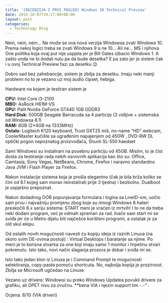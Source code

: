```yaml
---
title: '[RECENZIJA I PRVI POGLED] Windows 10 Technical Preview'
date: 2014-10-07T19:17:00+00:00
layout: post
categories:
  - Technology Blog
---
```

Nein, nein, nein… Ne može se ova nova verzija Windowsa zvati Windows 10\. Prema nekoj logici treba se zvati Windows 9 a ne 10… Ali ne… MS i njihova One politika koja ovaj put nije uspjela jer je Bill Gates izbacio Windows 1\. A zašto onda ne bi dodali nulu pa da bude desetka? E pa zato jer je sistem čak i u ovoj Technical Preview fazi za desetku 😉

Dobro sad bez zahebancije, sistem je zbilja za desetku. Imaju neki manji problemi no to je vezano uz moj audio čipset, hebiga.

Hardware na kojem je testiran sistem je

**CPU:** Intel Core i3-2100  
**MBO:** AsRock H61M-VS  
**GPU:** Palit Nvidia GeForce GT440 1GB GDDR3  
**Hard Disk:** 500GB Seagate Barracuda sa 4 particije (3 vidljive + sistemska od Windowsa 8.1)  
**RAM:** 8GB (2*4GB na 1333MHz)  
**Ostalo:** Logitech K120 keyboard, Trust GXT25 miš, no-name “HD” webcam, CoolerMaster kučište sa ugrađenim napajenjem od 450W , DVD-RW DL optički pogon nepoznatog proizvođača, Shunli SL-550 haedset

Sami Windowsi su instalirani na posebnu particiju od 45GB. Mislim, to je čist dosta za testiranje rada nekih osnovnih aplikacija kao što su: Office, Camtasia, Sony Vegas, NetBeans, Chrome, Firefox i naravno standardno Java JVM i Flash Player za Firefox.

Nakon instalacije sistema koja je prošla elegantno (čak je bila brža koliko se čini od 8.1 kojeg sam morao reinstalirati prije 3 tjedna) i bezbolno. Dualboot je uspješno prepoznat.

Nakon dodadnog OOB popunjavanja formulara i logina sa LiveID-om, uočio sam prvu i najvažniju promjenu zbog koje su mnogi Windows 8 hateri preskočili 8.x seriju sistema: START meni je vraćen iz mrtvih! I to ne da treba neki dodani program, već je odmah spreman za rad. Inače sam start mi se sviđa jer će u Metro dijelu biti najčešće korišteni programi, a ostatak je za old skul ekipu.

Od ostalih novih mogućnosti navesti ću kopiju ideja iz raznih Linuxa (na skoro svim DE-ovima postoji) : Virtual Desktops i baratanje sa njime. Po meni je to korisna stvarka za one koji imaju samo 1 monitor i hrpetinu stvari pokrenutu. Isto tako, novi način slaganja prozora je dobar i sviđa mi se.

Isto tako jedan klon iz Linuxa je i Command Prompt te mogućnosti selektiranja, copy-paste pomoću shortcuta. No, najbolja kopija je prozirnost. Zbilja se Microsoft ugčedao na Linuxe.

Vezano uz drivere: Windowsi su preko Windows Updatea povukli drivere za grafiku, ali OPET nisu za zvučnu. **bena VIA i njezin support tim -.-” .

Ocjena: 8/10 (VIA driveri)